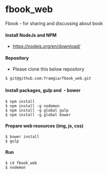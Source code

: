 # fbook_web
Fbook - for sharing and discussing about book

#### Install NodeJs and NPM
* https://nodejs.org/en/download/

#### Repository
* Please clone this below repository
````
$ git@github.com:framgia/fbook_web.git
````

#### Install packages, gulp and ・bower
```
$ npm install
$ npm install -g nodemon
$ npm install -g global gulp
$ npm install -g global bower
```

#### Prepare web resources (img, js, css)
```
$ bower install
$ gulp
```
#### Run 
```
$ cd fbook_web
$ nodemon
```


